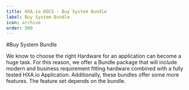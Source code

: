 ```yaml
---
title: HXA.io DOCS - Buy System Bundle
label: Buy System Bundle
icon: archive
order: 500
---
```

#Buy System Bundle

We know to choose the right Hardware for an application can become a huge task. For this reason, we offer a Bundle package that will include modern and business requirement fitting hardware combined with a fully tested HXA.io Application. Additionally, these bundles offer some more features. The feature set depends on the bundle.
